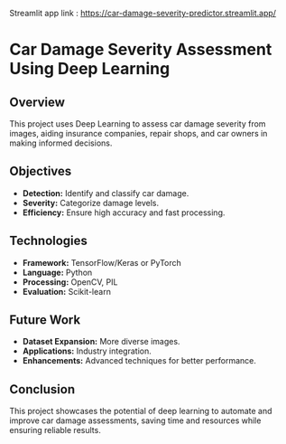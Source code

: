 Streamlit app link : https://car-damage-severity-predictor.streamlit.app/

# Car Damage Severity Assessment Using Deep Learning

## Overview  
This project uses Deep Learning to assess car damage severity from images, aiding insurance companies, repair shops, and car owners in making informed decisions.

## Objectives  
- **Detection:** Identify and classify car damage.
- **Severity:** Categorize damage levels.
- **Efficiency:** Ensure high accuracy and fast processing.

## Technologies  
- **Framework:** TensorFlow/Keras or PyTorch
- **Language:** Python
- **Processing:** OpenCV, PIL
- **Evaluation:** Scikit-learn

## Future Work  
- **Dataset Expansion:** More diverse images.
- **Applications:** Industry integration.
- **Enhancements:** Advanced techniques for better performance.

## Conclusion  
This project showcases the potential of deep learning to automate and improve car damage assessments, saving time and resources while ensuring reliable results.

